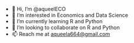 - 👋 Hi, I’m @aqueelECO
- 👀 I’m interested in Economics and Data Science
- 🌱 I’m currently learning R and Python
- 💞️ I’m looking to collaborate on R and Python
- 📫 Reach me at aqueela664@gmail.com

<!---
aqueelECO/aqueelECO is a ✨ special ✨ repository because its `README.md` (this file) appears on your GitHub profile.
You can click the Preview link to take a look at your changes.
--->
